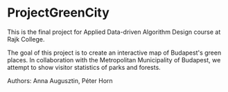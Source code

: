 # ProjectGreenCity

This is the final project for Applied Data-driven Algorithm Design course at Rajk College.

The goal of this project is to create an interactive map of Budapest's green places. In collaboration with the Metropolitan Municipality of Budapest, we attempt to show visitor statistics of parks and forests.

Authors: Anna Augusztin, Péter Horn
